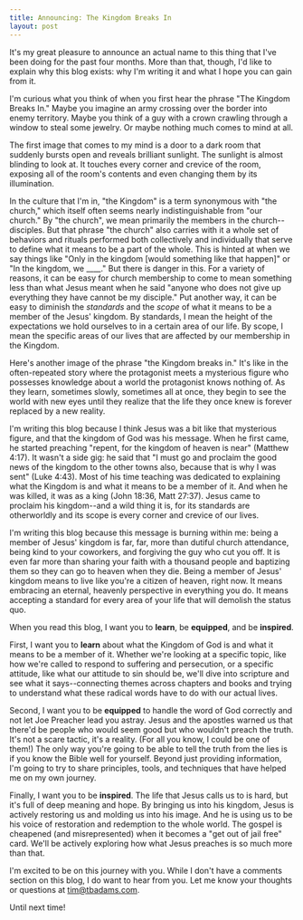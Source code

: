 ```yaml
---
title: Announcing: The Kingdom Breaks In
layout: post
---
```


It's my great pleasure to announce an actual name to this thing that I've been doing for the past four months. More than that, though, I'd like to explain why this blog exists: why I'm writing it and what I hope you can gain from it. 

I'm curious what you think of when you first hear the phrase "The Kingdom Breaks In." Maybe you imagine an army crossing over the border into enemy territory. Maybe you think of a guy with a crown crawling through a window to steal some jewelry. Or maybe nothing much comes to mind at all.

The first image that comes to my mind is a door to a dark room that suddenly bursts open and reveals brilliant sunlight. The sunlight is almost blinding to look at. It touches every corner and crevice of the room, exposing all of the room's contents and even changing them by its illumination.

In the culture that I'm in, "the Kingdom" is a term synonymous with "the church," which itself often seems nearly indistinguishable from "our church." By "the church", we mean primarily the members in the church--disciples. But that phrase "the church" also carries with it a whole set of behaviors and rituals performed both collectively and individually that serve to define what it means to be a part of the whole. This is hinted at when we say things like "Only in the kingdom \[would something like that happen\]" or "In the kingdom, we \_\_\_\_." But there is danger in this. For a variety of reasons, it can be easy for church membership to come to mean something less than what Jesus meant when he said "anyone who does not give up everything they have cannot be my disciple." Put another way, it can be easy to diminish the *standards* and the *scope* of what it means to be a member of the Jesus' kingdom. By standards, I mean the height of the expectations we hold ourselves to in a certain area of our life. By scope, I mean the specific areas of our lives that are affected by our membership in the Kingdom.

Here's another image of the phrase "the Kingdom breaks in." It's like in the often-repeated story where the protagonist meets a mysterious figure who possesses knowledge about a world the protagonist knows nothing of. As they learn, sometimes slowly, sometimes all at once, they begin to see the world with new eyes until they realize that the life they once knew is forever replaced by a new reality.

I'm writing this blog because I think Jesus was a bit like that mysterious figure, and that the kingdom of God was his message. When he first came, he started preaching "repent, for the kingdom of heaven is near" (Matthew 4:17). It wasn't a side gig: he said that "I must go and proclaim the good news of the kingdom to the other towns also, because that is why I was sent" (Luke 4:43). Most of his time teaching was dedicated to explaining what the Kingdom is and what it means to be a member of it. And when he was killed, it was as a king (John 18:36, Matt 27:37). Jesus came to proclaim his kingdom--and a wild thing it is, for its standards are otherworldly and its scope is every corner and crevice of our lives.

I'm writing this blog because this message is burning within me: being a member of Jesus' kingdom is far, far, more than dutiful church attendance, being kind to your coworkers, and forgiving the guy who cut you off. It is even far more than sharing your faith with a thousand people and baptizing them so they can go to heaven when they die. Being a member of Jesus' kingdom means to live like you're a citizen of heaven, right now. It means embracing an eternal, heavenly perspective in everything you do. It means accepting a standard for every area of your life that will demolish the status quo. 

When you read this blog, I want you to **learn**, be **equipped**, and be **inspired**. 

First, I want you to **learn** about what the Kingdom of God is and what it means to be a member of it. Whether we're looking at a specific topic, like how we're called to respond to suffering and persecution, or a specific attitude, like what our attitude to sin should be, we'll dive into scripture and see what it says--connecting themes across chapters and books and trying to understand what these radical words have to do with our actual lives. 

Second, I want you to be **equipped** to handle the word of God correctly and not let Joe Preacher lead you astray. Jesus and the apostles warned us that there'd be people who would seem good but who wouldn't preach the truth. It's not a scare tactic, it's a reality. (For all you know, I could be one of them!) The only way you're going to be able to tell the truth from the lies is if you know the Bible well for yourself. Beyond just providing information, I'm going to try to share principles, tools, and techniques that have helped me on my own journey. 

Finally, I want you to be **inspired**. The life that Jesus calls us to is hard, but it's full of deep meaning and hope. By bringing us into his kingdom, Jesus is actively restoring us and molding us into his image. And he is using us to be his voice of restoration and redemption to the whole world. The gospel is cheapened (and misrepresented) when it becomes a "get out of jail free" card. We'll be actively exploring how what Jesus preaches is so much more than that.

I'm excited to be on this journey with you. While I don't have a comments section on this blog, I do want to hear from you. Let me know your thoughts or questions at tim@tbadams.com.

Until next time! 
